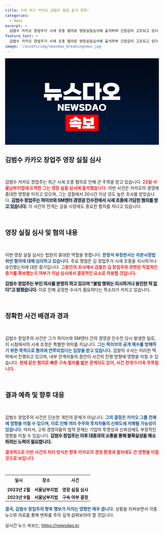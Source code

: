 ```yaml
---
title: 구속 위기 카카오 김범수 법원 출석 침묵!
categories:
  - News
excerpt: >
  김범수 카카오 창업주가 시세 조종 혐의로 영장실질심사에 출석하며 긴장감이 고조되고 있다. 그의 구속 여부가 결정될 오늘, 과연 그는 무죄를 주장할 수 있을까? 이 사건의 전말을 확인해보세요!
feature_text: >
  김범수 카카오 창업주가 시세 조종 혐의로 영장실질심사에 출석하며 긴장감이 고조되고 있다. 그의 구속 여부가 결정될 오늘, 과연 그는 무죄를 주장할 수 있을까? 이 사건의 전말을 확인해보세요!
image: '/assets/img/newsdao_breakingnews.jpg'
---
```


<p><img src="/assets/img/newsdao_breakingnews.jpg" alt="koreaapp 속보" /></p>

<h2 data-ke-size="size26">김범수 카카오 창업주 영장 실질 심사</h2>

<p data-ke-size="size16">&nbsp;</p>

<p>김범수 카카오 창업주는 최근 시세 조종 혐의로 인해 큰 주목을 받고 있습니다. <b><span style="color: #ee2323;">22일 서울남부지법에 도착한 그는 영장 실질 심사에 출석했습니다.</span></b> 이번 사건은 카카오의 경영에 중대한 영향을 미치고 있으며, 그는 검찰에서 20시간 이상 강도 높은 조사를 받았습니다. <b><span style="background-color: #21538527;">김범수 창업주는 하이브와 SM엔터 경영권 인수전에서 시세 조종에 가담한 혐의를 받고 있습니다.</span></b> 이 사건의 전개는 금융 시장에도 중요한 함의를 지니고 있습니다.</p>

<p><br></p>

<h2 data-ke-size="size26">영장 실질 심사 및 혐의 내용</h2>

<p data-ke-size="size16">&nbsp;</p>

<p>이번 영장 실질 심사는 법원의 중대한 역할을 뜻합니다. <b><span style="color: #1a5490;">한정석 부장판사는 자본시장법 위반 혐의에 대해 심리하고 있습니다.</span></b> 주요 쟁점은 김 창업주가 시세 조종을 지시하거나 승인했는지에 대한 증거입니다. <b><span style="color: #ee2323;">그동안의 조사에서 검찰은 김 창업주와 관련된 직접적인 증거를 확보했는지 여부가 이날 심사에서 결정적인 요소로 작용할 것입니다.</span></b></p>

<p><b><span style="background-color: #21538527;">김범수 창업주는 부인 의사를 분명히 하고 있으며 "불법 행위는 지시하거나 용인한 적 없다"고 밝혔습니다.</span></b> 이로 인해 공정한 수사가 필요하다는 목소리가 커지고 있습니다.</p>

<p><br></p>

<h2 data-ke-size="size26">정확한 사건 배경과 경과</h2>

<p data-ke-size="size16">&nbsp;</p>

<p>김범수 창업주의 사건은 그가 하이브와 SM엔터 간의 경영권 인수전 당시 발생한 일로, 이 시점에서의 시세 조정은 특별한 의미를 지닙니다. <b><span style="color: #1a5490;">그는 하이브의 공개 매수를 방해하기 위한 목적으로 혐의에 연루되었다는 입장을 받고 있습니다.</span></b> 검찰의 수사는 이러한 맥락에서 진행되고 있으며, 내부 관계자들의 증언이 사건의 진행 방향에 영향을 미칠 수 있습니다. <b><span style="color: #ee2323;">현재 같은 혐의로 빠른 구속 절차를 밟은 관계자도 있어, 사건 전개가 더욱 주목됩니다.</span></b></p>

<p><br></p>

<h2 data-ke-size="size26">결과 예측 및 향후 대응</h2>

<p data-ke-size="size16">&nbsp;</p>

<p>김범수 창업주의 사건은 단순한 개인의 문제가 아닙니다. <b><span style="color: #1a5490;">그의 결정은 카카오 그룹 전체에 영향을 미칠 수 있으며, 이로 인해 여러 주주와 투자자들의 신뢰도에 저해될 가능성이 있습니다.</span></b> 따라서, 고위 경영자들의 법적 문제는 기업의 투명성과 신뢰성에도 부정적인 영향을 미칠 수 있습니다. <b><span style="background-color: #21538527;">김범수 창업주는 이후 대중과의 소통을 통해 불확실성을 해소하려는 노력이 필요합니다.</span></b></p>

<p><b><span style="color: #ee2323;">결과적으로 이번 사건의 처리 방식은 향후 카카오의 경영 환경과 절차에도 큰 영향을 미칠 것으로 보입니다.</span></b></p>

<p><br></p>

<table style="width: 100%; border-collapse: collapse;">
<tr>
<td style="text-align: center; height: 30px;"><b>일시</b></td>
<td style="text-align: center; height: 30px;"><b>장소</b></td>
<td style="text-align: center; height: 30px;"><b>사건</b></td>
</tr>
<tr>
<td style="text-align: center; height: 17px;"><b>2023년 2월</b></td>
<td style="text-align: center; height: 17px;"><b>서울남부지법</b></td>
<td style="text-align: center; height: 17px;"><b>영장 실질 심사</b></td>
</tr>
<tr>
<td style="text-align: center; height: 17px;"><b>2023년 9월</b></td>
<td style="text-align: center; height: 17px;"><b>서울남부지법</b></td>
<td style="text-align: center; height: 17px;"><b>구속 여부 결정</b></td>
</tr>
</table>

<p><b><span style="color: #1a5490;">결국, 김범수 창업주의 향후 행보가 미치는 영향은 매우 큽니다.</span></b> 상황을 지켜보면서 각종 뉴스와 자료를 통해 변화를 주의 깊게 살펴보아야 할 것입니다. </p>
실시간 뉴스 속보는, <a href="https://newsdao.kr" rel="dofollow">https://newsdao.kr</a>


